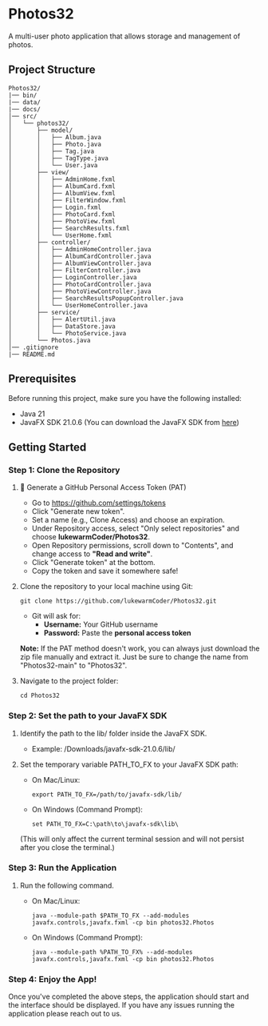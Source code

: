 # Photos32
A multi-user photo application that allows storage and management of photos.

## Project Structure
```
Photos32/
|── bin/
|── data/
|── docs/
│── src/
│   └── photos32/
│       ├── model/
│       │   ├── Album.java
│       │   ├── Photo.java
│       │   ├── Tag.java
│       │   ├── TagType.java
│       │   └── User.java
│       ├── view/
│       │   ├── AdminHome.fxml
│       │   ├── AlbumCard.fxml
│       │   ├── AlbumView.fxml
│       │   ├── FilterWindow.fxml
│       │   ├── Login.fxml
│       │   ├── PhotoCard.fxml
│       │   ├── PhotoView.fxml
│       │   ├── SearchResults.fxml
│       │   └── UserHome.fxml
│       ├── controller/
│       │   ├── AdminHomeController.java
│       │   ├── AlbumCardController.java
│       │   ├── AlbumViewController.java
│       │   ├── FilterController.java
│       │   ├── LoginController.java
│       │   ├── PhotoCardController.java
│       │   ├── PhotoViewController.java
│       │   ├── SearchResultsPopupController.java
│       │   └── UserHomeController.java
│       ├── service/
│       │   ├── AlertUtil.java
│       │   ├── DataStore.java
│       │   └── PhotoService.java
│       └── Photos.java
│── .gitignore
|── README.md
```

## Prerequisites
Before running this project, make sure you have the following installed:
- Java 21
- JavaFX SDK 21.0.6 (You can download the JavaFX SDK from [here](https://gluonhq.com/products/javafx/))

## Getting Started

### Step 1: Clone the Repository

1. 🔐 Generate a GitHub Personal Access Token (PAT)
    - Go to https://github.com/settings/tokens
    - Click "Generate new token".
    - Set a name (e.g., Clone Access) and choose an expiration.
    - Under Repository access, select "Only select repositories" and choose **lukewarmCoder/Photos32**.
    - Open Repository permissions, scroll down to "Contents", and change access to **"Read and write"**.
    - Click "Generate token" at the bottom.
    - Copy the token and save it somewhere safe!

2. Clone the repository to your local machine using Git:
    ```
    git clone https://github.com/lukewarmCoder/Photos32.git
    ```
    - Git will ask for:
        - **Username:** Your GitHub username
        - **Password:** Paste the **personal access token**

    **Note:** If the PAT method doesn't work, you can always just download the zip file manually and extract it. Just be sure to change the name from "Photos32-main" to "Photos32".

3. Navigate to the project folder:
   
    ```
    cd Photos32
    ```

### Step 2: Set the path to your JavaFX SDK

1. Identify the path to the lib/ folder inside the JavaFX SDK.
    - Example: /Downloads/javafx-sdk-21.0.6/lib/

2. Set the temporary variable PATH_TO_FX to your JavaFX SDK path:
    - On Mac/Linux:
      
      ```
      export PATH_TO_FX=/path/to/javafx-sdk/lib/
      ```
      
    - On Windows (Command Prompt):
      
        ```
        set PATH_TO_FX=C:\path\to\javafx-sdk\lib\
        ```

     (This will only affect the current terminal session and will not persist after you close the terminal.)

### Step 3: Run the Application

1. Run the following command.
    - On Mac/Linux:
        
        ```
        java --module-path $PATH_TO_FX --add-modules javafx.controls,javafx.fxml -cp bin photos32.Photos
        ```
      
    - On Windows (Command Prompt):
      
        ```
        java --module-path %PATH_TO_FX% --add-modules javafx.controls,javafx.fxml -cp bin photos32.Photos
        ```

### Step 4: Enjoy the App!

Once you've completed the above steps, the application should start and the interface should be displayed. 
If you have any issues running the application please reach out to us.




